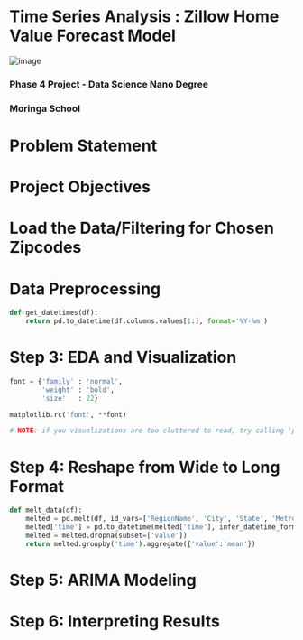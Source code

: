 # Time Series Analysis : Zillow Home Value Forecast Model 

![image](https://github.com/Mugangasia/Time-Series-Analysis-Zillow-Home-Value-Forecast-Model/assets/98708792/a1330065-3a9c-47cd-a013-e751b0f6742b)

### Phase 4 Project - Data Science Nano Degree
### Moringa School

# Problem Statement 

# Project Objectives 

# Load the Data/Filtering for Chosen Zipcodes

# Data Preprocessing


```python
def get_datetimes(df):
    return pd.to_datetime(df.columns.values[1:], format='%Y-%m')
```

# Step 3: EDA and Visualization


```python
font = {'family' : 'normal',
        'weight' : 'bold',
        'size'   : 22}

matplotlib.rc('font', **font)

# NOTE: if you visualizations are too cluttered to read, try calling 'plt.gcf().autofmt_xdate()'!
```

# Step 4: Reshape from Wide to Long Format


```python
def melt_data(df):
    melted = pd.melt(df, id_vars=['RegionName', 'City', 'State', 'Metro', 'CountyName'], var_name='time')
    melted['time'] = pd.to_datetime(melted['time'], infer_datetime_format=True)
    melted = melted.dropna(subset=['value'])
    return melted.groupby('time').aggregate({'value':'mean'})
```

# Step 5: ARIMA Modeling

# Step 6: Interpreting Results
